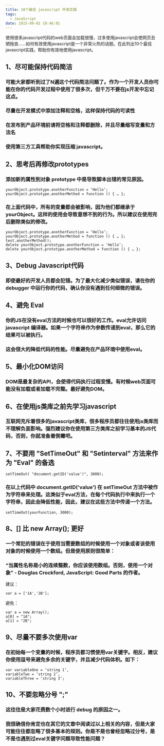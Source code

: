 ```yaml
---
title: 10个最佳 javascript 开发实践
tags:
  - JavaScript
date: 2015-09-01 19:46:01
---
```


使用很多javascript代码的web页面会加载很慢，过多使用javascript会使网页丑陋拖沓……如何有效使用javascript是一个非常火热的话题。在此列出10个最佳javascript实践，帮助你有效地使用javascript。
<!--more-->
## 1、尽可能保持代码简洁

### 可能大家都听到过了N遍这个代码简洁问题了。作为一个开发人员你可能在你的代码开发过程中使用了很多次，但千万不要在js开发中忘记这点。

### 尽量在开发模式中添加注释和空格，这样保持代码的可读性

### 在发布到产品环境前请将空格和注释都删除，并且尽量缩写变量和方法名

### 使用第三方工具帮助你实现压缩 javascript。

## 2、思考后再修改prototypes

### 添加新的属性到对象 prototype 中是导致脚本出错的常见原因。

```
yourObject.prototype.anotherFunction = ‘Hello’;
yourObject.prototype.anotherMethod = function () { … };
```

### 在上面代码中，所有的变量都会被影响，因为他们都继承于yourObject。这样的使用会导致意想不到的行为。所以建议在使用完后删除类似的修改。

```
yourObject.prototype.anotherFunction = ‘Hello’; yourObject.prototype.anotherMethod = function () { … }; test.anotherMethod();
delete yourObject.prototype.anotherFunction = ‘Hello’;
delete yourObject.prototype.anotherMethod = function () { … };
```

## 3、Debug Javascript代码

### 即使最好的开发人员都会犯错。为了最大化减少类似错误，请在你的 debugger 中运行你的代码，确认你没有遇到任何细微的错误。

## 4、避免 Eval

### 你的JS在没有eval方法的时候也可以很好的工作。eval允许访问 javascript 编译器。如果一个字符串作为参数传递到eval，那么它的结果可以被执行。

### 这会很大的降低代码的性能。尽量避免在产品环境中使用eval。

## 5、最小化DOM访问

### DOM是最复杂的API，会使得代码执行过程变慢。有时候web页面可能没有加载或者加载不完整。最好避免DOM。

## 6、在使用js类库之前先学习javascript

### 互联网充斥着很多的javascript类库，很多程序员都往往使用js类库而不理解负面影响。强烈建议你在使用第三方类库之前学习基本的JS代码，否则，你就准备着倒霉吧。

## 7、不要用 "SetTimeOut" 和 "Setinterval" 方法来作为 "Eval" 的备选

```
setTimeOut( "document.getID('value')", 3000);
```

### 在以上代码中 document.getID('value') 在 setTimeOut 方法中被作为字符串来处理。这类似于eval方法，在每个代码执行中来执行一个字符串，因此会降低性能，因此，建议在这些方法中传递一个方法。

```
setTimeOut(yourFunction, 3000);
```

## 8、[] 比 new Array(); 更好

### 一个常犯的错误在于使用当需要数组的时候使用一个对象或者该使用对象的时候使用一个数组。但是使用原则很简单：

### “当属性名称是小的连续整数，你应该使用数组。否则，使用一个对象” - Douglas Crockford, JavaScript: Good Parts 的作者。

建议：

```
var a = ['1A','2B'];
```

避免：

```
var a = new Array();
a[0] = "1A";
a[1] = "2B";
```

## 9、尽量不要多次使用var

### 在初始每一个变量的时候，程序员都习惯使用var关键字。相反，建议你使用逗号来避免多余的关键字，并且减少代码体积。如下：

```
var variableOne = ‘string 1’,
variableTwo = ‘string 2’,
variableThree = ‘string 3’;
```

## 10、不要忽略分号 ";"

### 这往往是大家花费数个小时进行 debug 的原因之一。

### 我很确信你肯定也在其它的文章中阅读过以上相关的内容，但是大家可能往往都忽略了很多基本的规则。你是不是也曾经忽略过分号，是不是也遇到过eval关键字问题导致性能问题？